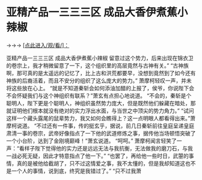 # 亚精产品一三三三区 成品大香伊煮蕉小辣椒

→→→ <a href="http://3t3e.com/index.html">[点此进入/观/看/]：</a>

亚精产品一三三三区 成品大香伊煮蕉小辣椒
留意过这个势力，后来出现在锦衣卫的卷宗上，我才稍微留意了一下，这个组织里的高层竟然与古神有关。”
    “古神族啊，那可真的是太遥远的记忆了，比上古和洪荒都要早，没想到竟然到了如今还有神族的后裔活着，而且不安分的组织了这么庞大的势力。”
    萧摩柯轻叹一声，并未将这些放在心上。
    “就是不知道秦斩会如何添油加醋的上报了，侯爷，你说陛下会不会怀疑我们与这个神组织有联系？”萧玄有点担心地说道。
    “不会的，秦斩是个聪明人，陛下更是个聪明人，神组织虽然势力庞大，但是既然他们躲藏在暗处，那就证明他们根本就没有绝对的实力浮出水面，与当世之中顶尖的势力角力。”
    “试问这样一个藏头露尾的鼠辈势力，我又如何会瞧得上？这一点明眼人都看得出来。”萧摩柯说道。
    “不过还有一件事，传的挺玄乎，据说，前几日秦斩前往皇庭呈递皇庭肃清一事的卷宗，武帝好像指点了一下他的武道修炼之事，据传他当场顿悟突破了一个小台阶，达到了金刚境巅峰！”萧玄说道。
    “呵呵。”
    萧摩柯闻言轻笑了一声：“看样子陛下觉得他的实力还是远远无法与我抗衡，无法做我的磨刀石，与我一战必死无疑，因此才特意指点了他一下。”
    “也罢了，再给他一些时日，武曌的事情，真的是被他给截胡了，只不过这情爱之事，我不太懂的，但是我却知道这也不是一个人的事情，说到底，终究是我错过了。”
    “只不过我萧
